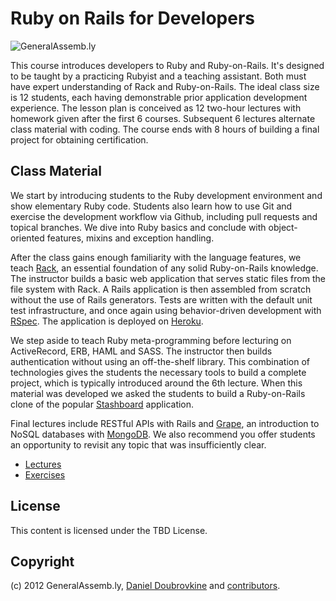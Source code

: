 Ruby on Rails for Developers
============================

![GeneralAssemb.ly](https://github.com/generalassembly/curriculum_RubyForDevs/raw/master/images/ga.png "GeneralAssemb.ly")

This course introduces developers to Ruby and Ruby-on-Rails. It's designed to be taught by a practicing Rubyist and a teaching assistant. Both must have expert understanding of Rack and Ruby-on-Rails. The ideal class size is 12 students, each having demonstrable prior application development experience. The lesson plan is conceived as 12 two-hour lectures with homework given after the first 6 courses. Subsequent 6 lectures alternate class material with coding. The course ends with 8 hours of building a final project for obtaining certification.

Class Material
--------------

We start by introducing students to the Ruby development environment and show elementary Ruby code. Students also learn how to use Git and exercise the development workflow via Github, including pull requests and topical branches. We dive into Ruby basics and conclude with object-oriented features, mixins and exception handling.

After the class gains enough familiarity with the language features, we teach [Rack](http://rack.github.com/), an essential foundation of any solid Ruby-on-Rails knowledge. The instructor builds a basic web application that serves static files from the file system with Rack. A Rails application is then assembled from scratch without the use of Rails generators. Tests are written with the default unit test infrastructure, and once again using behavior-driven development with [RSpec](http://rspec.info/). The application is deployed on [Heroku](http://www.heroku.com/).

We step aside to teach Ruby meta-programming before lecturing on ActiveRecord, ERB, HAML and SASS. The instructor then builds authentication without using an off-the-shelf library. This combination of technologies gives the students the necessary tools to build a complete project, which is typically introduced around the 6th lecture. When this material was developed we asked the students to build a Ruby-on-Rails clone of the popular [Stashboard](http://www.stashboard.org/) application.

Final lectures include RESTful APIs with Rails and [Grape](https://github.com/intridea/grape), an introduction to NoSQL databases with [MongoDB](mongodb.org). We also recommend you offer students an opportunity to revisit any topic that was insufficiently clear.

* [Lectures](lectures/README.md)
* [Exercises](class/README.md)

License
-------

This content is licensed under the TBD License.

Copyright
---------

(c) 2012 GeneralAssemb.ly, [Daniel Doubrovkine](http://github.com/dblock) and [contributors](CONTRIBUTORS.md).


